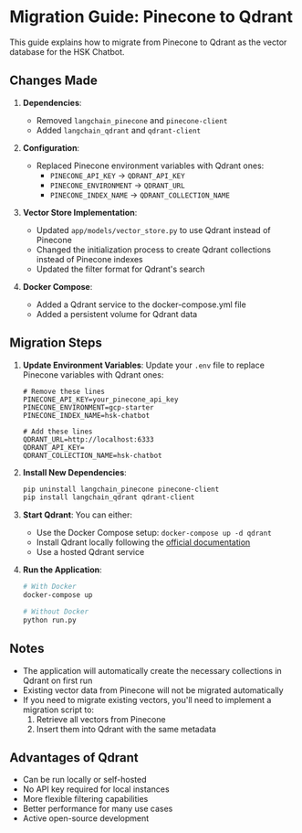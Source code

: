 # Migration Guide: Pinecone to Qdrant

This guide explains how to migrate from Pinecone to Qdrant as the vector database for the HSK Chatbot.

## Changes Made

1. **Dependencies**:
   - Removed `langchain_pinecone` and `pinecone-client`
   - Added `langchain_qdrant` and `qdrant-client`

2. **Configuration**:
   - Replaced Pinecone environment variables with Qdrant ones:
     - `PINECONE_API_KEY` → `QDRANT_API_KEY`
     - `PINECONE_ENVIRONMENT` → `QDRANT_URL`
     - `PINECONE_INDEX_NAME` → `QDRANT_COLLECTION_NAME`

3. **Vector Store Implementation**:
   - Updated `app/models/vector_store.py` to use Qdrant instead of Pinecone
   - Changed the initialization process to create Qdrant collections instead of Pinecone indexes
   - Updated the filter format for Qdrant's search

4. **Docker Compose**:
   - Added a Qdrant service to the docker-compose.yml file
   - Added a persistent volume for Qdrant data

## Migration Steps

1. **Update Environment Variables**:
   Update your `.env` file to replace Pinecone variables with Qdrant ones:
   ```
   # Remove these lines
   PINECONE_API_KEY=your_pinecone_api_key
   PINECONE_ENVIRONMENT=gcp-starter
   PINECONE_INDEX_NAME=hsk-chatbot
   
   # Add these lines
   QDRANT_URL=http://localhost:6333
   QDRANT_API_KEY=
   QDRANT_COLLECTION_NAME=hsk-chatbot
   ```

2. **Install New Dependencies**:
   ```bash
   pip uninstall langchain_pinecone pinecone-client
   pip install langchain_qdrant qdrant-client
   ```

3. **Start Qdrant**:
   You can either:
   - Use the Docker Compose setup: `docker-compose up -d qdrant`
   - Install Qdrant locally following the [official documentation](https://qdrant.tech/documentation/quick-start/)
   - Use a hosted Qdrant service

4. **Run the Application**:
   ```bash
   # With Docker
   docker-compose up
   
   # Without Docker
   python run.py
   ```

## Notes

- The application will automatically create the necessary collections in Qdrant on first run
- Existing vector data from Pinecone will not be migrated automatically
- If you need to migrate existing vectors, you'll need to implement a migration script to:
  1. Retrieve all vectors from Pinecone
  2. Insert them into Qdrant with the same metadata

## Advantages of Qdrant

- Can be run locally or self-hosted
- No API key required for local instances
- More flexible filtering capabilities
- Better performance for many use cases
- Active open-source development 